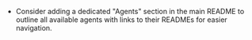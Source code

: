 - Consider adding a dedicated "Agents" section in the main README to outline all available agents with links to their READMEs for easier navigation.
